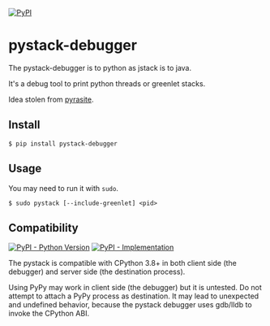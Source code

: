 [![PyPI](https://img.shields.io/pypi/v/pystack-debugger.svg)](https://pypi.org/project/pystack-debugger/)

# pystack-debugger

The pystack-debugger is to python as jstack is to java.

It's a debug tool to print python threads or greenlet stacks.

Idea stolen from [pyrasite](https://github.com/lmacken/pyrasite).

## Install

    $ pip install pystack-debugger

## Usage

You may need to run it with `sudo`.

    $ sudo pystack [--include-greenlet] <pid>

## Compatibility

[![PyPI - Python Version](https://img.shields.io/pypi/pyversions/pystack-debugger.svg)](https://pypi.org/project/pystack-debugger/)
[![PyPI - Implementation](https://img.shields.io/pypi/implementation/pystack-debugger.svg)](https://pypi.org/project/pystack-debugger/)

The pystack is compatible with CPython 3.8+ in both client side (the debugger)
and server side (the destination process).

Using PyPy may work in client side (the debugger) but it is untested. Do not
attempt to attach a PyPy process as destination. It may lead to unexpected and
undefined behavior, because the pystack debugger uses gdb/lldb to invoke the
CPython ABI.
